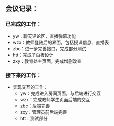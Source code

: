 
## 会议记录：

### 已完成的工作：

- yw：聊天评论区，直播弹幕功能
- wzx：教师登陆后的界面，包括授课信息、直播表
- zbc：进一步完善接口，完成部分测试
- htt：完成了白板设计
- zxy：教育处主页面，完成增删改查

### 接下来的工作：

- 实现交互的工作：
  - yw：完成进入房间页面，与后端进行交互
  - wzx：完成教师学生页面后端的交互
  - zbc：后端完善
  - zxy：管理员前后端完善
  - htt：测试部分

